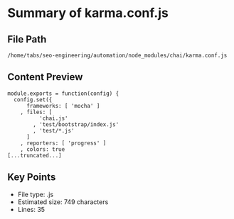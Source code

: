 # Summary of karma.conf.js
  
## File Path
`/home/tabs/seo-engineering/automation/node_modules/chai/karma.conf.js`

## Content Preview
```
module.exports = function(config) {
  config.set({
      frameworks: [ 'mocha' ]
    , files: [
          'chai.js'
        , 'test/bootstrap/index.js'
        , 'test/*.js'
      ]
    , reporters: [ 'progress' ]
    , colors: true
[...truncated...]
```

## Key Points
- File type: .js
- Estimated size: 749 characters
- Lines: 35
